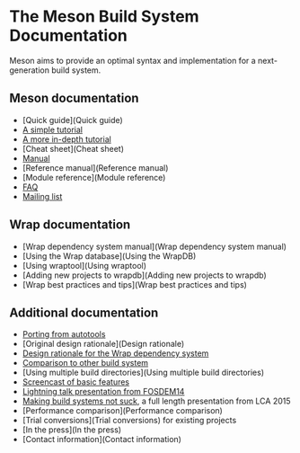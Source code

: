# The Meson Build System Documentation

Meson aims to provide an optimal syntax and implementation for a next-generation build system.

## Meson documentation

* [Quick guide](Quick guide)
* [A simple tutorial](Tutorial)
* [A more in-depth tutorial](IndepthTutorial)
* [Cheat sheet](Cheat sheet)
* [Manual](Manual)
* [Reference manual](Reference manual)
* [Module reference](Module reference)
* [FAQ](FAQ)
* [Mailing list](https://groups.google.com/forum/#!forum/mesonbuild)

## Wrap documentation

* [Wrap dependency system manual](Wrap dependency system manual)
* [Using the Wrap database](Using the WrapDB)
* [Using wraptool](Using wraptool)
* [Adding new projects to wrapdb](Adding new projects to wrapdb)
* [Wrap best practices and tips](Wrap best practices and tips)

## Additional documentation

* [Porting from autotools](Porting-from-autotools)
* [Original design rationale](Design rationale)
* [Design rationale for the Wrap dependency system](https://groups.google.com/forum/#!topic/mesonbuild/DliVv-mjOTk)
* [Comparison to other build system](Comparisons)
* [Using multiple build directories](Using multiple build directories)
* [Screencast of basic features](http://www.youtube.com/watch?v=rzLta78Jbi8)
* [Lightning talk presentation from FOSDEM14](http://video.fosdem.org/2014/H2215_Ferrer/Sunday/Introducing_the_Meson_build_system.webm)
* [Making build systems not suck](https://www.youtube.com/watch?v=KPi0AuVpxLI), a full length presentation from LCA 2015
* [Performance comparison](Performance comparison)
* [Trial conversions](Trial conversions) for existing projects
* [In the press](In the press)
* [Contact information](Contact information)

